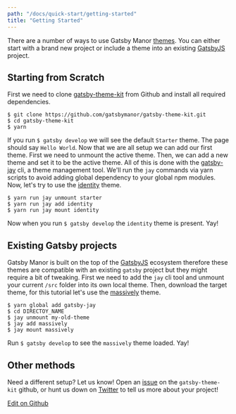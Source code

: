 ```yaml
---
path: "/docs/quick-start/getting-started"
title: "Getting Started"
---
```


There are a number of ways to use Gatsby Manor [themes](https://gatsbymanor.com/themes).
You can either start with a brand new project or include a theme into an existing [GatsbyJS](https://www.gatsbyjs.org/) project.

## Starting from Scratch
First we need to clone [gatsby-theme-kit](https://github.com/gatsbymanor/gatsby-theme-kit)
from Github and install all required dependencies.

```
$ git clone https://github.com/gatsbymanor/gatsby-theme-kit.git
$ cd gatsby-theme-kit
$ yarn
```

If you run `$ gatsby develop` we will see the default `Starter` theme. The page should
say `Hello World`. Now that we are all setup we can add our first theme. First we
need to unmount the active theme. Then, we can add a
new theme and set it to be the active theme. All of this is done with the [gatsby-jay](https://github.com/gatsbymanor/gatsby-jay) cli,
a theme management tool. We'll run the `jay` commands via yarn scripts to avoid
adding global dependency to your global npm modules. Now, let's try to use the [identity](https://gatsbymanor.com/themes/identity) theme.

```
$ yarn run jay unmount starter
$ yarn run jay add identity
$ yarn run jay mount identity
```

Now when you run `$ gatsby develop` the `identity` theme is present. Yay!

## Existing Gatsby projects
Gatsby Manor is built on the top of the [GatsbyJS](https://www.gatsbyjs.org/) ecosystem therefore these themes are compatible with an existing `gatsby` project but they might require a bit of tweaking. First we need to add the `jay` cli tool and unmount your current `/src` folder into its own local theme. Then,
download the target theme, for this tutorial let's use the [massively](https://gatsbymanor.com/themes/massively) theme.

```
$ yarn global add gatsby-jay
$ cd DIRECTOY_NAME
$ jay unmount my-old-theme
$ jay add massively
$ jay mount massively
```

Run `$ gatsby develop` to see the `massively` theme loaded. Yay!

## Other methods
Need a different setup? Let us know! Open an [issue](https://github.com/gatsbymanor/gatsby-theme-kit/issues) on the `gatsby-theme-kit` github,
or hunt us down on [Twitter](https://twitter.com/TheGatsbyManor) to tell us more about your project!

[Edit on Github](https://github.com/gatsbymanor/gatsby-manor-content)
